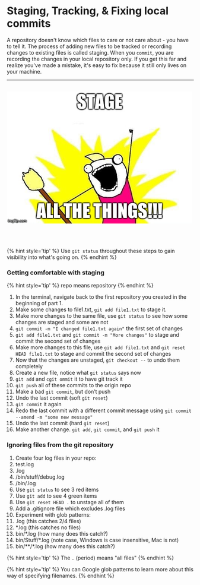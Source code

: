 # Staging, Tracking, &amp; Fixing local commits
A repository doesn't know which files to care or not care about - you have to tell it.  The process of adding new files to be tracked or recording changes to existing files is called staging.  When you `commit`, you are recording the changes in your local repository only.  If you get this far and realize you've made a mistake, it's easy to fix because it still only lives on your machine.

<hr><br>

<div>
    <img src="2-meme.jpg">
</div>

<br><br>


{% hint style='tip' %}
Use `git status` throughout these steps to gain visibility into what's going on.
{% endhint %}

### Getting comfortable with staging

{% hint style='tip' %}
repo means repository
{% endhint %}

1. In the terminal, navigate back to the first repository you created in the beginning of part 1.
1. Make some changes to file1.txt, `git add file1.txt` to stage it.
1. Make more changes to the same file, use `git status` to see how some changes are staged and some are not
1. `git commit -m "I changed file1.txt again"` the first set of changes
1. `git add file1.txt` and `git commit -m "More changes"` to stage and commit the second set of changes
1. Make more changes to this file, use `git add file1.txt` and `git reset HEAD file1.txt` to stage and commit the second set of changes
1. Now that the changes are unstaged, `git checkout --` to undo them completely
1. Create a new file, notice what `git status` says now
1. `git add` and `cgit ommit` it to have git track it
1. `git push` all of these commits to the origin repo  
1. Make a bad `git commit`, but don’t push
1. Undo the last commit (soft `git reset`)
1. `git commit` it again
1. Redo the last commit with a different commit message using `git commit --amend -m "some new message"`
1. Undo the last commit (hard `git reset`)
1. Make another change.  `git add`, `git commit`, and `git push` it

### Ignoring files from the git repository

1. Create four log files in your repo:
  1. test.log
  1. .log
  1. /bin/stuff/debug.log
  1. /bin/.log
1. Use `git status` to see 3 red items
1. Use `git add` to see 4 green items
1. Use `git reset HEAD .` to unstage all of them
1. Add a .gitignore file which excludes .log files
1. Experiment with glob patterns:
  1. .log (this catches 2/4 files)
  1. \*.log (this catches no files)
  1. bin/\*.log (how many does this catch?)
  1. bin/Stuff/\*.log (note case, Windows is case insensitive, Mac is not)
  1. bin/\*\*/\*.log (how many does this catch?)

{% hint style='tip' %}
The `.` (period) means "all files"
{% endhint %}

{% hint style='tip' %}
You can Google glob patterns to learn more about this way of specifying filenames.
{% endhint %}
